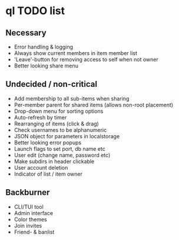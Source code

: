# ql TODO list

## Necessary
* Error handling & logging
* Always show current members in item member list
* 'Leave'-button for removing access to self when not owner
* Better looking share menu

## Undecided / non-critical
* Add membership to all sub-items when sharing
* Per-member parent for shared items (allows non-root placement)
* Drop-down menu for sorting options
* Auto-refresh by timer
* Rearranging of items (click & drag)
* Check usernames to be alphanumeric
* JSON object for parameters in localstorage
* Better looking error popups
* Launch flags to set port, db name etc
* User edit (change name, password etc)
* Make subdirs in header clickable
* User account deletion
* Indicator of list / item owner

## Backburner
* CLI/TUI tool
* Admin interface
* Color themes
* Join invites
* Friend- & banlist
